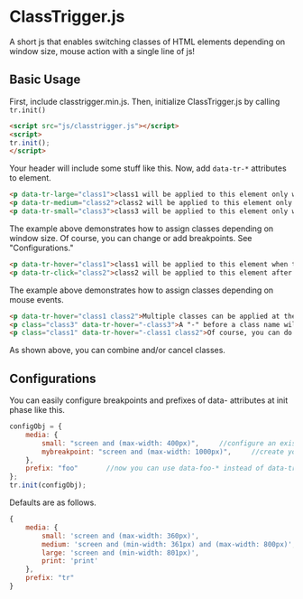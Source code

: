 # ClassTrigger.js
A short js that enables switching classes of HTML elements depending on window size, mouse action with a single line of js!

## Basic Usage
First, include classtrigger.min.js.
Then, initialize ClassTrigger.js by calling `tr.init()`
```html
<script src="js/classtrigger.js"></script>
<script>
tr.init();
</script>
```
Your header will include some stuff like this.
Now, add `data-tr-*` attributes to element.
```html
<p data-tr-large="class1">class1 will be applied to this element only when the window size is larger than 800px.</p>
<p data-tr-medium="class2">class2 will be applied to this element only when the window size is larger than 360px and smaller or equal to 800px.</p>
<p data-tr-small="class3">class3 will be applied to this element only when the window size is smaller or equal to 360px.</p>
```
The example above demonstrates how to assign classes depending on window size.
Of course, you can change or add breakpoints. See "Configurations."

```html
<p data-tr-hover="class1">class1 will be applied to this element when the cursor hovers over this element.</p>
<p data-tr-click="class2">class2 will be applied to this element after it is clicked.</p>
```
The example above demonstrates how to assign classes depending on mouse events.

```html
<p data-tr-hover="class1 class2">Multiple classes can be applied at the same time!</p>
<p class="class3" data-tr-hover="-class3">A "-" before a class name will cancel the class.</p>
<p class="class1" data-tr-hover="-class1 class2">Of course, you can do this!</p>
```
As shown above, you can combine and/or cancel classes.

## Configurations
You can easily configure breakpoints and prefixes of data- attributes at init phase like this.
```javascript
configObj = {
	media: {
		small: "screen and (max-width: 400px)",		//configure an existing breakpoint
		mybreakpoint: "screen and (max-width: 1000px)",		//create your own breakpoint
	},
	prefix: "foo"		//now you can use data-foo-* instead of data-tr-*
};
tr.init(configObj);
```
Defaults are as follows.
```javascript
{
	media: {
		small: 'screen and (max-width: 360px)',
		medium: 'screen and (min-width: 361px) and (max-width: 800px)',
		large: 'screen and (min-width: 801px)',
		print: 'print'
	},
	prefix: "tr"
}
```
